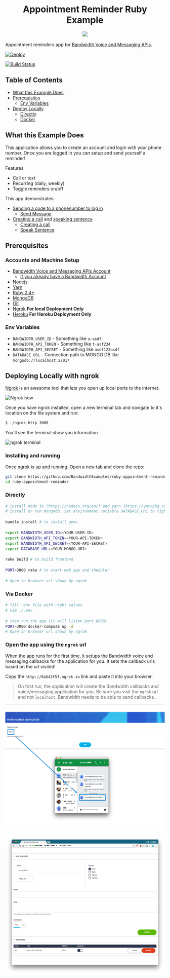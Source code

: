 <div align="center">

# Appointment Reminder Ruby Example

<a href="http://dev.bandwidth.com"><img src="https://s3.amazonaws.com/bwdemos/BW_Voice_Messaging.png"/></a>
</div>

Appointment reminders app for [Bandwidth Voice and Messaging APIs](http://dev.bandwidth.com).

[![Deploy](https://www.herokucdn.com/deploy/button.svg)](https://heroku.com/deploy)

[![Build Status](https://travis-ci.org/BandwidthExamples/ruby-appointment-reminder.svg?branch=master)](https://travis-ci.org/BandwidthExamples/ruby-appointment-reminder)

## Table of Contents

* [What this Example Does](#what-this-example-does)
* [Prerequisites](#prerequisites)
    * [Env Variables](#env-variables)
* [Deploy Locally](#deploying-locally-with-ngrok)
    * [Directly](#directly)
    * [Docker](#via-docker)

## What this Example Does

This application allows you to create an account and login with your phone number. Once you are logged in you can setup and send yourself a reminder!

Features
* Call or text
* Recurring (daily, weekly)
* Toggle reminders on/off

This app demonstrates:
* [Sending a code to a phonenumber to log in](http://dev.bandwidth.com/howto/sendSMSMMS.html)
    * [Send Message](https://github.com/BandwidthExamples/ruby-appointment-reminder/blob/master/helper.rb#L64)
* [Creating a call](http://dev.bandwidth.com/howto/outboundCall.html) and [speaking sentence](http://dev.bandwidth.com/ap-docs/methods/calls/postCallsCallIdAudio.html)
    * [Creating a call](https://github.com/BandwidthExamples/ruby-appointment-reminder/blob/master/reminder_scheduler.rb#L34)
    * [Speak Sentence](https://github.com/BandwidthExamples/ruby-appointment-reminder/blob/master/app.rb#L66)

## Prerequisites

### Accounts and Machine Setup
* [Bandwidth Voice and Messaging APIs Account](http://dev.bandwidth.com)
    * [If you already have a Bandwidth Account](http://dev.bandwidth.com/security.html)
* [Nodejs](https://nodejs.org/en/)
* [Yarn](https://yarnpkg.com/)
* [Ruby 2.4+](https://www.ruby-lang.org)
* [MongoDB](https://docs.mongodb.com/manual/installation)
* [Git](https://git-scm.com/)
* [Ngrok](https://ngrok.com/) **For local Deployment Only**
* [Heroku](https://signup.heroku.com/) **For Heroku Deployment Only**

### Env Variables
* `BANDWIDTH_USER_ID` - Something like `u-asdf`
* `BANDWIDTH_API_TOKEN` - Something like `t-asf234`
* `BANDWIDTH_API_SECRET` - Something like `asdf123asdf`
* `DATABASE_URL` - Connection path to MONGO DB like `mongodb://localhost:27017`

## Deploying Locally with ngrok

[Ngrok](https://ngrok.com) is an awesome tool that lets you open up local ports to the internet.

![Ngrok how](https://s3.amazonaws.com/bw-demo/ngrok_how.png)

Once you have ngrok installed, open a new terminal tab and navigate to it's location on the file system and run:

```bash
$ ./ngrok http 3000
```

You'll see the terminal show you information

![ngrok terminal](https://s3.amazonaws.com/bw-demo/ngrok_terminal.png)

### Installing and running

Once [ngrok](#deploying-locally-with-ngrok) is up and running. Open a new tab and clone the repo:

```bash
git clone https://github.com/BandwidthExamples/ruby-appointment-reminder.git
cd ruby-appointment-reminder
```

### Directly

```bash
# install node js (https://nodejs.org/en/) and yarn (https://yarnpkg.com/)
# install or run mongodb. Set environment variable DATABASE_URL to right value for your mongodb instance

bundle install # to install gems

export BANDWIDTH_USER_ID=<YOUR-USER-ID>
export BANDWIDTH_API_TOKEN=<YOUR-API-TOKEN>
export BANDWIDTH_API_SECRET=<YOUR-API-SECRET>
export DATABASE_URL=<YOUR-MONGO-URI>

rake build # to build frontend

PORT=3000 rake # to start web app and sheduler

# Open in browser url shown by ngrok

```

### Via Docker

```bash
# fill .env file with right values
# vim ./.env

# then run the app (it will listen port 8080)
PORT=3000 docker-compose up -d
# Open in browser url shown by ngrok

```


### Open the app using the `ngrok` url

When the app runs for the first time, it setups the Bandwidth voice and messaging callbacks for the application for you.  It sets the callback urls based on the url visited!

Copy the `http://8a543f5f.ngrok.io` link and paste it into your browser.

> On first run, the application will create the Bandwidth callbacks and voice/messaging application for you.  Be sure you visit the `ngrok` url and not `localhost`. Bandwidth needs to be able to send callbacks.

![landing page](readme_images/login.png)

![mainpage](readme_images/app_screenshot.png)
